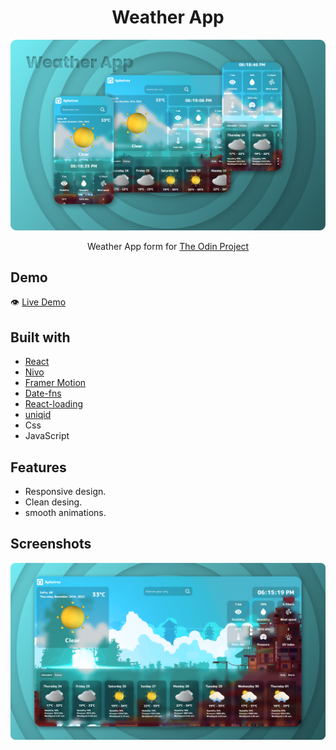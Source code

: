 #

<h1 align="center">Weather App</h1>

![](./src/assets/Preview/thumbnail.png)

<p align="center">
  Weather App form for <a href="https://www.theodinproject.com/">The Odin Project</a>
</p>

## Demo

👁️ [Live Demo](https://AdarshKashyap14.github.io/weather-app/)


## Built with

- [React](https://reactjs.org/)
- [Nivo](https://nivo.rocks/)
- [Framer Motion](https://www.framer.com/motion/)
- [Date-fns](https://date-fns.org/)
- [React-loading](https://www.npmjs.com/package/react-loading)
- [uniqid](https://www.npmjs.com/package/uniqid)
- Css
- JavaScript

## Features

- Responsive design.
- Clean desing.
- smooth animations.

## Screenshots

![](./src/assets/Preview/Screenshots.png)
